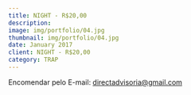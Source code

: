 ```yaml
---
title: NIGHT - R$20,00 
description: 
image: img/portfolio/04.jpg
thumbnail: img/portfolio/04.jpg
date: January 2017
client: NIGHT - R$20,00 
category: TRAP
---
```

Encomendar pelo E-mail: directadvisoria@gmail.com